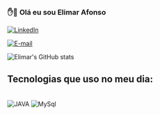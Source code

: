 ### ✋🧔 Olá eu sou Elimar Afonso 

[![LinkedIn](https://img.shields.io/badge/Microsoft_Outlook-0078D4?style=for-the-badge&logo=microsoft-outlook&logoColor=white)](https://www.linkedin.com/in/elimarafonso/)

[![E-mail ](https://img.shields.io/badge/LinkedIn-0077B5?style=for-the-badge&logo=linkedin&logoColor=yellow)](elimar_afonso@hotmail.com)

![Elimar's GitHub stats](https://github-readme-stats.vercel.app/api?username=elimarafonso&show_icons=true&theme=dracula)


## Tecnologias que uso no meu dia:

<div style = "display: inline_block" ><br/>
<img align="center" alt="JAVA" src="https://img.shields.io/badge/Java-ED8B00?style=for-the-badge&logo=java&logoColor=white">

<img align="center" alt="MySql" src="https://img.shields.io/badge/MySQL-00000F?style=for-the-badge&logo=mysql&logoColor=white">

</div>
